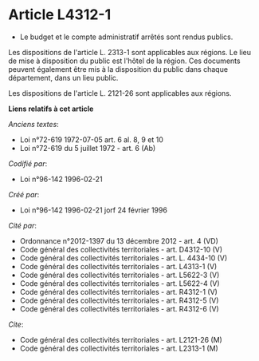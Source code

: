 # Article L4312-1

- Le budget et le compte administratif arrêtés sont rendus publics.

Les dispositions de l'article L. 2313-1 sont applicables aux régions. Le lieu de mise à disposition du public est l'hôtel de
la région. Ces documents peuvent également être mis à la disposition du public dans chaque département, dans un lieu public.

Les dispositions de l'article L. 2121-26 sont applicables aux régions.

**Liens relatifs à cet article**

_Anciens textes_:

  - Loi n°72-619 1972-07-05 art. 6 al. 8, 9 et 10
  - Loi n°72-619 du 5 juillet 1972 - art. 6 (Ab)

_Codifié par_:

  - Loi n°96-142 1996-02-21

_Créé par_:

  - Loi n°96-142 1996-02-21 jorf 24 février 1996

_Cité par_:

  - Ordonnance n°2012-1397 du 13 décembre 2012 - art. 4 (VD)
  - Code général des collectivités territoriales - art. D4312-10 (V)
  - Code général des collectivités territoriales - art. L. 4434-10 (V)
  - Code général des collectivités territoriales - art. L4313-1 (V)
  - Code général des collectivités territoriales - art. L5622-3 (V)
  - Code général des collectivités territoriales - art. L5622-4 (V)
  - Code général des collectivités territoriales - art. R4312-1 (V)
  - Code général des collectivités territoriales - art. R4312-5 (V)
  - Code général des collectivités territoriales - art. R4312-6 (V)

_Cite_:

  - Code général des collectivités territoriales - art. L2121-26 (M)
  - Code général des collectivités territoriales - art. L2313-1 (M)
